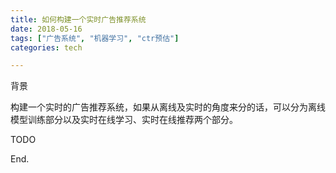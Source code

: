 ```yaml
---
title: 如何构建一个实时广告推荐系统
date: 2018-05-16
tags: ["广告系统", "机器学习", "ctr预估"]
categories: tech

---
```




背景

构建一个实时的广告推荐系统，如果从离线及实时的角度来分的话，可以分为离线模型训练部分以及实时在线学习、实时在线推荐两个部分。



TODO

End.